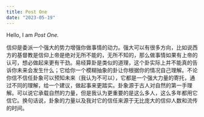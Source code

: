 ```yaml
---
title: Post One
date: "2023-05-19"
---
```


Hello, I am _Post One._

信仰是委派一个强大的势力增强你做事情的动力。强大可以有很多方向，比如说西方的基督教是信仰上帝是绝对无所不能的，无所不知的，那么做事情如果有上帝的认可，想必做起来更有干劲。易经算卦是类似的道理，这个卦实际上并不能真的告诉你未来会发生什么；它给你一个模糊抽象的卦让你根据你的情况自己理解。不论你信不信任卦象可以预知未来（我认为不可以），它都是一个强大力量的寄托，通过不同的理解，给一个建议，做起事来更踏实。卦象源于古人对自然的第一手理解。可以说它承载自然的力量，但是我认为更重要的是这么多人，这么多年都用它信它。换句话说，卦象的力量以及我对它的信任来源于无比庞大的信仰人数和流传的时间。